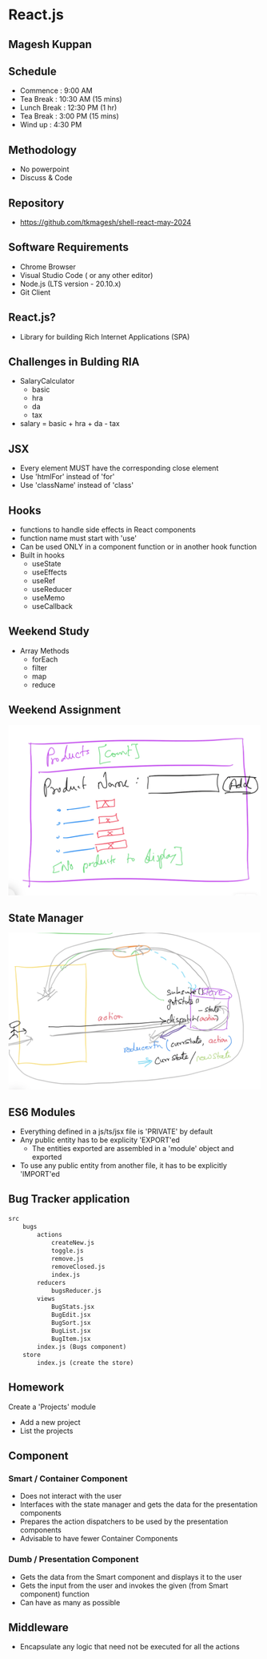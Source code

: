 # React.js

## Magesh Kuppan

## Schedule
- Commence      : 9:00 AM
- Tea Break     : 10:30 AM (15 mins)
- Lunch Break   : 12:30 PM (1 hr)
- Tea Break     : 3:00 PM (15 mins)
- Wind up       : 4:30 PM

## Methodology
- No powerpoint
- Discuss & Code

## Repository
- https://github.com/tkmagesh/shell-react-may-2024

## Software Requirements
- Chrome Browser
- Visual Studio Code ( or any other editor)
- Node.js (LTS version - 20.10.x)
- Git Client

## React.js?
- Library for building Rich Internet Applications (SPA)

## Challenges in Bulding RIA
- SalaryCalculator
    - basic
    - hra
    - da
    - tax
- salary = basic + hra + da - tax

## JSX
- Every element MUST have the corresponding close element
- Use 'htmlFor' instead of 'for'
- Use 'className' instead of 'class'

## Hooks
- functions to handle side effects in React components
- function name must start with 'use'
- Can be used ONLY in a component function or in another hook function
- Built in hooks
    - useState
    - useEffects
    - useRef
    - useReducer
    - useMemo
    - useCallback

## Weekend Study
- Array Methods
    - forEach
    - filter
    - map
    - reduce

## Weekend Assignment
![image](./images/Day-2-Assignment.png)

## State Manager
![image](./images/state-manager.png)

## ES6 Modules
- Everything defined in a js/ts/jsx file is 'PRIVATE' by default
- Any public entity has to be explicity 'EXPORT'ed
    - The entities exported are assembled in a 'module' object and exported
- To use any public entity from another file, it has to be explicitly 'IMPORT'ed

## Bug Tracker application
```
src
    bugs
        actions
            createNew.js
            toggle.js
            remove.js
            removeClosed.js
            index.js
        reducers
            bugsReducer.js
        views
            BugStats.jsx
            BugEdit.jsx
            BugSort.jsx
            BugList.jsx
            BugItem.jsx
        index.js (Bugs component)
    store
        index.js (create the store)

```

## Homework
Create a 'Projects' module
- Add a new project
- List the projects

## Component
### Smart / Container Component
- Does not interact with the user
- Interfaces with the state manager and gets the data for the presentation components
- Prepares the action dispatchers to be used by the presentation components
- Advisable to have fewer Container Components

### Dumb / Presentation Component
- Gets the data from the Smart component and displays it to the user
- Gets the input from the user and invokes the given (from Smart component) function
- Can have as many as possible

## Middleware
- Encapsulate any logic that need not be executed for all the actions